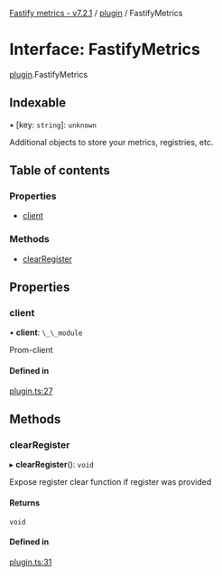 [Fastify metrics - v7.2.1](../README.md) / [plugin](../modules/plugin.md) / FastifyMetrics

# Interface: FastifyMetrics

[plugin](../modules/plugin.md).FastifyMetrics

## Indexable

▪ [key: `string`]: `unknown`

Additional objects to store your metrics, registries, etc.

## Table of contents

### Properties

- [client](plugin.fastifymetrics.md#client)

### Methods

- [clearRegister](plugin.fastifymetrics.md#clearregister)

## Properties

### client

• **client**: `\_\_module`

Prom-client

#### Defined in

[plugin.ts:27](https://github.com/SkeLLLa/fastify-metrics/blob/989ebec/src/plugin.ts#L27)

## Methods

### clearRegister

▸ **clearRegister**(): `void`

Expose register clear function if register was provided

#### Returns

`void`

#### Defined in

[plugin.ts:31](https://github.com/SkeLLLa/fastify-metrics/blob/989ebec/src/plugin.ts#L31)
